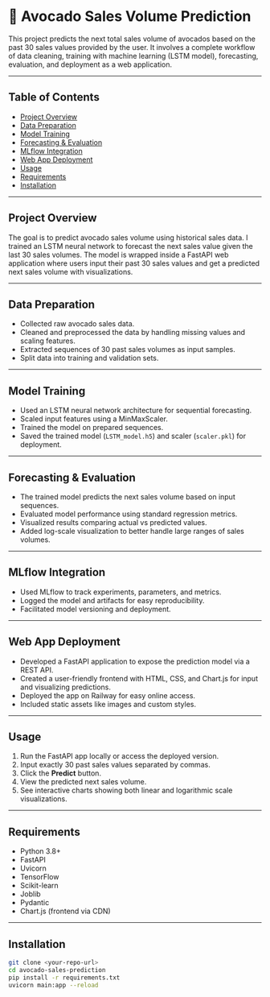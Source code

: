 # 🥑 Avocado Sales Volume Prediction

This project predicts the next total sales volume of avocados based on the past 30 sales values provided by the user. It involves a complete workflow of data cleaning, training with machine learning (LSTM model), forecasting, evaluation, and deployment as a web application.

---

## Table of Contents

- [Project Overview](#project-overview)  
- [Data Preparation](#data-preparation)  
- [Model Training](#model-training)  
- [Forecasting & Evaluation](#forecasting--evaluation)  
- [MLflow Integration](#mlflow-integration)  
- [Web App Deployment](#web-app-deployment)  
- [Usage](#usage)  
- [Requirements](#requirements)  
- [Installation](#installation)
  
---

## Project Overview

The goal is to predict avocado sales volume using historical sales data. I trained an LSTM neural network to forecast the next sales value given the last 30 sales volumes. The model is wrapped inside a FastAPI web application where users input their past 30 sales values and get a predicted next sales volume with visualizations.

---

## Data Preparation

- Collected raw avocado sales data.
- Cleaned and preprocessed the data by handling missing values and scaling features.
- Extracted sequences of 30 past sales volumes as input samples.
- Split data into training and validation sets.

---

## Model Training

- Used an LSTM neural network architecture for sequential forecasting.
- Scaled input features using a MinMaxScaler.
- Trained the model on prepared sequences.
- Saved the trained model (`LSTM_model.h5`) and scaler (`scaler.pkl`) for deployment.

---

## Forecasting & Evaluation

- The trained model predicts the next sales volume based on input sequences.
- Evaluated model performance using standard regression metrics.
- Visualized results comparing actual vs predicted values.
- Added log-scale visualization to better handle large ranges of sales volumes.

---

## MLflow Integration

- Used MLflow to track experiments, parameters, and metrics.
- Logged the model and artifacts for easy reproducibility.
- Facilitated model versioning and deployment.

---

## Web App Deployment

- Developed a FastAPI application to expose the prediction model via a REST API.
- Created a user-friendly frontend with HTML, CSS, and Chart.js for input and visualizing predictions.
- Deployed the app on Railway for easy online access.
- Included static assets like images and custom styles.

---

## Usage

1. Run the FastAPI app locally or access the deployed version.
2. Input exactly 30 past sales values separated by commas.
3. Click the **Predict** button.
4. View the predicted next sales volume.
5. See interactive charts showing both linear and logarithmic scale visualizations.

---

## Requirements

- Python 3.8+
- FastAPI
- Uvicorn
- TensorFlow
- Scikit-learn
- Joblib
- Pydantic
- Chart.js (frontend via CDN)

---

## Installation

```bash
git clone <your-repo-url>
cd avocado-sales-prediction
pip install -r requirements.txt
uvicorn main:app --reload

